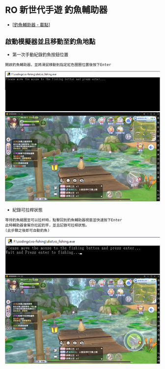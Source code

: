 # RO 新世代手遊 釣魚輔助器

* [[釣魚輔助器 - 載點]](https://github.com/WisChang005/ro-fishing-mobile/releases/download/untagged-26fcdf5d733ba8108f0f/ro_fishing.zip)

## 啟動模擬器並且移動至釣魚地點

* 第一次手動紀錄釣魚按鈕位置
```
開啟釣魚輔助器，並將滑鼠移動到指定紅色圈圈位置後按下Enter
```

![1](./imgs/3.png)
![3](./imgs/1.png)


* 紀錄可拉桿狀態
```
等待釣魚縮圈至可以拉杆時，點擊回到釣魚輔助器視窗並快速按下Enter
此時輔助器會幫你拉起釣竿，並且記錄可拉桿狀態。
(此步驟之後即可自動釣魚)
```

![4](./imgs/4.png)
![2](./imgs/2.png)
